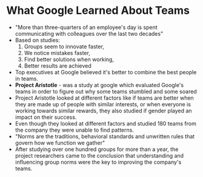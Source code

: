# What Google Learned About Teams

- "More than three-quarters of an employee's day is spent communicating with colleagues over the last two decades"
- Based on studies:
  1. Groups seem to innovate faster,
  2. We notice mistakes faster,
  3. Find better solutions when working,
  4. Better results are achieved
- Top executives at Google believed it's better to combine the best people in teams.
- **Project Aristotle** - was a  study at google which evaluated Google's teams in order to figure out why some teams stumbled and some soared
- Project Aristotle looked at different factors like if teams are better when they are made up of people with similar interests, or when everyone is working towards similar rewards, they also studied if gender played an impact on their success.
- Even though they looked at different factors and studied 180 teams from the company they were unable to find patterns.
- "Norms are the traditions, behavioral standards and unwritten rules that govern how we function we gather"
- After studying over one hundred groups for more than a year, the project researchers came to the conclusion that understanding and influencing group norms were the key to improving the company's teams.
